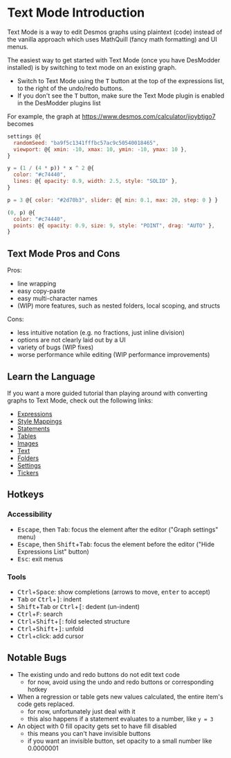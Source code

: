 # Text Mode Introduction

Text Mode is a way to edit Desmos graphs using plaintext (code) instead of the vanilla approach which uses MathQuill (fancy math formatting) and UI menus.

The easiest way to get started with Text Mode (once you have DesModder installed) is by switching to text mode on an existing graph.

- Switch to Text Mode using the <kbd>T</kbd> button at the top of the expressions list, to the right of the undo/redo buttons.
- If you don't see the <kbd>T</kbd> button, make sure the Text Mode plugin is enabled in the DesModder plugins list

For example, the graph at <https://www.desmos.com/calculator/jioybtjgo7> becomes

```js
settings @{
  randomSeed: "ba9f5c1341fffbc57ac9c50540018465",
  viewport: @{ xmin: -10, xmax: 10, ymin: -10, ymax: 10 },
}

y = (1 / (4 * p)) * x ^ 2 @{
  color: "#c74440",
  lines: @{ opacity: 0.9, width: 2.5, style: "SOLID" },
}

p = 3 @{ color: "#2d70b3", slider: @{ min: 0.1, max: 20, step: 0 } }

(0, p) @{
  color: "#c74440",
  points: @{ opacity: 0.9, size: 9, style: "POINT", drag: "AUTO" },
}
```

## Text Mode Pros and Cons

Pros:

- line wrapping
- easy copy-paste
- easy multi-character names
- (WIP) more features, such as nested folders, local scoping, and structs

Cons:

- less intuitive notation (e.g. no fractions, just inline division)
- options are not clearly laid out by a UI
- variety of bugs (WIP fixes)
- worse performance while editing (WIP performance improvements)

## Learn the Language

If you want a more guided tutorial than playing around with converting graphs to Text Mode, check out the following links:

- [Expressions](./expressions.md)
- [Style Mappings](./style-mappings.md)
- [Statements](./statements.md)
- [Tables](./tables.md)
- [Images](./images.md)
- [Text](./text.md)
- [Folders](./folders.md)
- [Settings](./settings.md)
- [Tickers](./tickers.md)

## Hotkeys

### Accessibility

- <kbd>Escape</kbd>, then <kbd>Tab</kbd>: focus the element after the editor ("Graph settings" menu)
- <kbd>Escape</kbd>, then <kbd>Shift</kbd>+<kbd>Tab</kbd>: focus the element before the editor ("Hide Expressions List" button)
- <kbd>Esc</kbd>: exit menus

### Tools

- <kbd>Ctrl</kbd>+<kbd>Space</kbd>: show completions (arrows to move, <kbd>enter</kbd> to accept)
- <kbd>Tab</kbd> or <kbd>Ctrl</kbd>+<kbd>]</kbd>: indent
- <kbd>Shift</kbd>+<kbd>Tab</kbd> or <kbd>Ctrl</kbd>+<kbd>[</kbd>: dedent (un-indent)
- <kbd>Ctrl</kbd>+<kbd>F</kbd>: search
- <kbd>Ctrl</kbd>+<kbd>Shift</kbd>+<kbd>[</kbd>: fold selected structure
- <kbd>Ctrl</kbd>+<kbd>Shift</kbd>+<kbd>]</kbd>: unfold
- <kbd>Ctrl</kbd>+click: add cursor

## Notable Bugs

- The existing undo and redo buttons do not edit text code
  - for now, avoid using the undo and redo buttons or corresponding hotkey
- When a regression or table gets new values calculated, the entire item's code gets replaced.
  - for now, unfortunately just deal with it
  - this also happens if a statement evaluates to a number, like `y = 3`
- An object with 0 fill opacity gets set to have fill disabled
  - this means you can't have invisible buttons
  - if you want an invisible button, set opacity to a small number like 0.0000001

